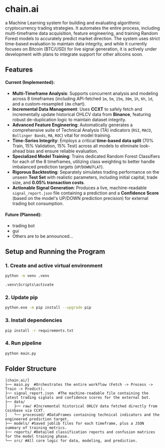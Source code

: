 # chain.ai
a Machine Learning system for building and evaluating algorithmic cryptocurrency trading strategies. It automates the entire process, including multi-timeframe data acquisition, 
feature engineering, and training Random Forest models to accurately predict market direction. The system uses strict time-based evaluation to maintain data integrity, and while 
it currently focuses on Bitcoin (BTC/USD) for live signal generation, it is actively under development with plans to integrate support for other altcoins soon.

## Features
#### Current (Implemented):
- **Multi-Timeframe Analysis**: Supports concurrent analysis and modeling across 8 timeframes (including API-fetched `1m`, `5m`, `15m`, `30m`, `1h`, `6h`, `1d`, and a custom-resampled `10m` chart).
- **Incremental Data Management**: Uses **CCXT** to safely fetch and incrementally update historical OHLCV data from **Binance**, featuring robust de-duplication logic to maintain dataset integrity.
- **Advanced Feature Engineering**: Automatically generates a comprehensive suite of Technical Analysis (TA) indicators (`RSI`, `MACD`, `Bollinger Bands`, `MA`, `ROC`) vital for model training.
- **Time-Series Integrity**: Employs a critical **time-based data split** (70% Train, 15% Validation, 15% Test) across all models to eliminate look-ahead bias and ensure reliable evaluation.
- **Specialized Model Training**: Trains dedicated Random Forest Classifiers for each of the 8 timeframes, utilizing class weighting to better handle imbalanced prediction targets (`UP`/`DOWN`/`FLAT`).
- **Rigorous Backtesting**: Separately simulates trading performance on the unseen **Test Set** with realistic parameters, including initial capital, trade size, and **0.05% transaction costs**.
- **Actionable Signal Generation**: Produces a live, machine-readable `signal_report.json` file containing a prediction and a **Confidence Score** (based on the model's UP/DOWN prediction precision) for external trading bot consumption.
#### Future (Planned):
- trading bot
- gui
- Others are to be announced...

## Setup and Running the Program
### 1. Create and active virtual environment 
```sh
python -m venv .venv
```
```sh
.venv\Scripts\activate
```
### 2. Update pip
```sh
python.exe -m pip install --upgrade pip
```
### 3. Install dependencies 
```sh
pip install -r requirements.txt
```
### 4. Run pipeline
```sh
python main.py
```

## Folder Structure 
```
[chain.ai/]
├── main.py  #Orchestrates the entire workflow (Fetch -> Process -> Train -> Predict).
├── signal_report.json  #The machine-readable file containing the latest trading signals and confidence scores for the external bot.   
├── data/ 
│   ├── raw/ #Incremental historical OHLCV data fetched directly from Coinbase via CCXT.
│   └── processed/ #DataFrames containing technical indicators and the engineered prediction target.
├── models/ #Saved joblib files for each timeframe, plus a JSON summary of training metrics.
├── reports/ #Detailed classification reports and confusion matrices for the model training phase.
└── src/ #All core logic for data, modeling, and prediction.
```
